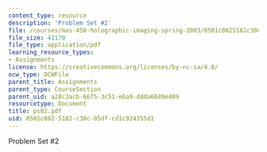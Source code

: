 ```yaml
---
content_type: resource
description: 'Problem Set #2'
file: /courses/mas-450-holographic-imaging-spring-2003/0501c0825182c30c05dfcd1c924355d1_ps02.pdf
file_size: 41170
file_type: application/pdf
learning_resource_types:
- Assignments
license: https://creativecommons.org/licenses/by-nc-sa/4.0/
ocw_type: OCWFile
parent_title: Assignments
parent_type: CourseSection
parent_uid: a28c3acb-66f5-3c51-e6a9-ddda6689e409
resourcetype: Document
title: ps02.pdf
uid: 0501c082-5182-c30c-05df-cd1c924355d1
---
```

Problem Set #2